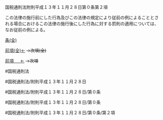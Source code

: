 国税通則法附則平成１３年１１月２８日第０条第２項

この法律の施行前にした行為及びこの法律の規定により従前の例によることとされる場合におけるこの法律の施行後にした行為に対する罰則の適用については、なお従前の例による。

[条(全)](国税通則法＿＿＿＿附則平成１３年１１月２８日第０条_.md)

[前項(全)←](国税通則法＿＿＿＿附則平成１３年１１月２８日第０条第１項_.md)  ~~→次項(全)~~

[前項 　 ←](国税通則法＿＿＿＿附則平成１３年１１月２８日第０条第１項.md)  ~~→次項~~



#国税通則法

#国税通則法/附則平成１３年１１月２８日

#国税通則法/附則平成１３年１１月２８日/第０条

#国税通則法/附則平成１３年１１月２８日/第０条

#国税通則法/附則平成１３年１１月２８日/第０条/第２項

